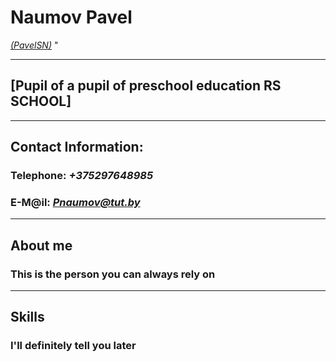 # **Naumov Pavel** 
*[(PavelSN)](https://pavelsn.github.io/rsschool-cv/cv "Nickename GITHUB")*
"
***

## **[Pupil of a pupil of preschool education RS SCHOOL]**

***

## **Contact Information:**

### **Telephone:** *+375297648985*

### **E-M@il:** *<Pnaumov@tut.by>*

***

## **About me**

### This is the person you can always rely on

***

## **Skills**

### I'll definitely tell you later
